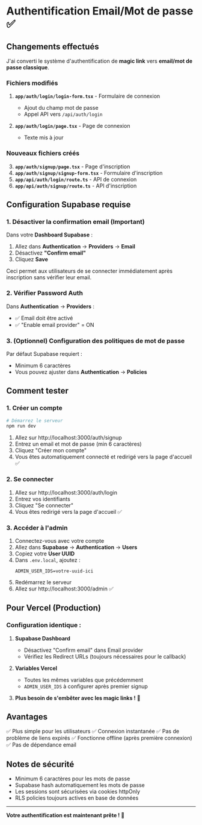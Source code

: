 # Authentification Email/Mot de passe ✅

## Changements effectués

J'ai converti le système d'authentification de **magic link** vers **email/mot de passe classique**.

### Fichiers modifiés

1. **`app/auth/login/login-form.tsx`** - Formulaire de connexion
   - Ajout du champ mot de passe
   - Appel API vers `/api/auth/login`

2. **`app/auth/login/page.tsx`** - Page de connexion
   - Texte mis à jour

### Nouveaux fichiers créés

3. **`app/auth/signup/page.tsx`** - Page d'inscription
4. **`app/auth/signup/signup-form.tsx`** - Formulaire d'inscription
5. **`app/api/auth/login/route.ts`** - API de connexion
6. **`app/api/auth/signup/route.ts`** - API d'inscription

## Configuration Supabase requise

### 1. Désactiver la confirmation email (Important)

Dans votre **Dashboard Supabase** :

1. Allez dans **Authentication** → **Providers** → **Email**
2. Désactivez **"Confirm email"**
3. Cliquez **Save**

Ceci permet aux utilisateurs de se connecter immédiatement après inscription sans vérifier leur email.

### 2. Vérifier Password Auth

Dans **Authentication** → **Providers** :
- ✅ Email doit être activé
- ✅ "Enable email provider" = ON

### 3. (Optionnel) Configuration des politiques de mot de passe

Par défaut Supabase requiert :
- Minimum 6 caractères
- Vous pouvez ajuster dans **Authentication** → **Policies**

## Comment tester

### 1. Créer un compte

```bash
# Démarrez le serveur
npm run dev
```

1. Allez sur http://localhost:3000/auth/signup
2. Entrez un email et mot de passe (min 6 caractères)
3. Cliquez "Créer mon compte"
4. Vous êtes automatiquement connecté et redirigé vers la page d'accueil ✅

### 2. Se connecter

1. Allez sur http://localhost:3000/auth/login
2. Entrez vos identifiants
3. Cliquez "Se connecter"
4. Vous êtes redirigé vers la page d'accueil ✅

### 3. Accéder à l'admin

1. Connectez-vous avec votre compte
2. Allez dans **Supabase** → **Authentication** → **Users**
3. Copiez votre **User UUID**
4. Dans `.env.local`, ajoutez :
   ```env
   ADMIN_USER_IDS=votre-uuid-ici
   ```
5. Redémarrez le serveur
6. Allez sur http://localhost:3000/admin ✅

## Pour Vercel (Production)

### Configuration identique :

1. **Supabase Dashboard**
   - Désactivez "Confirm email" dans Email provider
   - Vérifiez les Redirect URLs (toujours nécessaires pour le callback)

2. **Variables Vercel**
   - Toutes les mêmes variables que précédemment
   - `ADMIN_USER_IDS` à configurer après premier signup

3. **Plus besoin de s'embêter avec les magic links !** 🎉

## Avantages

✅ Plus simple pour les utilisateurs
✅ Connexion instantanée
✅ Pas de problème de liens expirés
✅ Fonctionne offline (après première connexion)
✅ Pas de dépendance email

## Notes de sécurité

- Minimum 6 caractères pour les mots de passe
- Supabase hash automatiquement les mots de passe
- Les sessions sont sécurisées via cookies httpOnly
- RLS policies toujours actives en base de données

---

**Votre authentification est maintenant prête ! 🚀**
